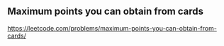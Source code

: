 ## Maximum points you can obtain from cards
https://leetcode.com/problems/maximum-points-you-can-obtain-from-cards/
